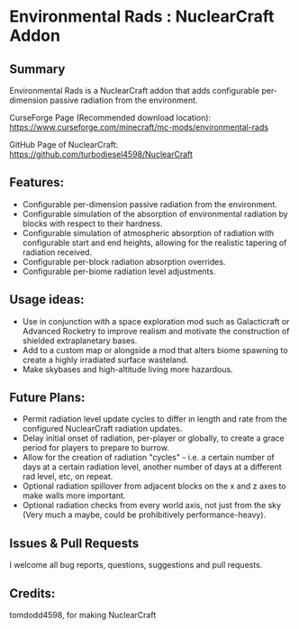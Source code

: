 # Environmental Rads : NuclearCraft Addon
## Summary
Environmental Rads is a NuclearCraft addon that adds configurable per-dimension passive radiation from the environment.

CurseForge Page (Recommended download location): https://www.curseforge.com/minecraft/mc-mods/environmental-rads

GitHub Page of NuclearCraft: https://github.com/turbodiesel4598/NuclearCraft

## Features:

* Configurable per-dimension passive radiation from the environment.
* Configurable simulation of the absorption of environmental radiation by blocks with respect to their hardness.
* Configurable simulation of atmospheric absorption of radiation with configurable start and end heights, allowing for the realistic tapering of radiation received.
* Configurable per-block radiation absorption overrides.
* Configurable per-biome radiation level adjustments.


## Usage ideas:

* Use in conjunction with a space exploration mod such as Galacticraft or Advanced Rocketry to improve realism and motivate the construction of shielded extraplanetary bases.
* Add to a custom map or alongside a mod that alters biome spawning to create a highly irradiated surface wasteland.
* Make skybases and high-altitude living more hazardous.


## Future Plans:

* Permit radiation level update cycles to differ in length and rate from the configured NuclearCraft radiation updates.
* Delay initial onset of radiation, per-player or globally, to create a grace period for players to prepare to burrow.
* Allow for the creation of radiation "cycles" - i.e. a certain number of days at a certain radiation level, another number of days at a different rad level, etc, on repeat.
* Optional radiation spillover from adjacent blocks on the x and z axes to make walls more important.
* Optional radiation checks from every world axis, not just from the sky (Very much a maybe, could be prohibitively performance-heavy).

## Issues & Pull Requests
I welcome all bug reports, questions, suggestions and pull requests.


## Credits:
tomdodd4598, for making NuclearCraft